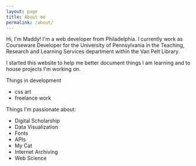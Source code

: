 ```yaml
---
layout: page
title: About me
permalink: /about/
---
```



Hi, I'm Maddy! I'm a web developer from Philadelphia. I currently work as Courseware Developer for the University of Pennsylvania in the Teaching, Research and Learning Services department within the Van Pelt Library.

I started this website to help me better document things I am learning and to house projects I'm working on.

Things in development
* css art
* freelance work

Things I'm passionate about:
* Digital Scholarship
* Data Visualization
* Fonts
* APIs
* My Cat
* Internet Archiving
* Web Science
